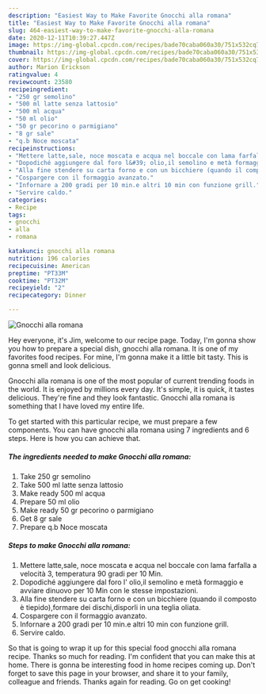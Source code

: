 ```yaml
---
description: "Easiest Way to Make Favorite Gnocchi alla romana"
title: "Easiest Way to Make Favorite Gnocchi alla romana"
slug: 464-easiest-way-to-make-favorite-gnocchi-alla-romana
date: 2020-12-11T10:39:27.447Z
image: https://img-global.cpcdn.com/recipes/bade70caba060a30/751x532cq70/gnocchi-alla-romana-recipe-main-photo.jpg
thumbnail: https://img-global.cpcdn.com/recipes/bade70caba060a30/751x532cq70/gnocchi-alla-romana-recipe-main-photo.jpg
cover: https://img-global.cpcdn.com/recipes/bade70caba060a30/751x532cq70/gnocchi-alla-romana-recipe-main-photo.jpg
author: Marion Erickson
ratingvalue: 4
reviewcount: 23580
recipeingredient:
- "250 gr semolino"
- "500 ml latte senza lattosio"
- "500 ml acqua"
- "50 ml olio"
- "50 gr pecorino o parmigiano"
- "8 gr sale"
- "q.b Noce moscata"
recipeinstructions:
- "Mettere latte,sale, noce moscata e acqua nel boccale con lama farfalla a velocità 3, temperatura 90 gradi per 10 Min."
- "Dopodiché aggiungere dal foro l&#39; olio,il semolino e metà formaggio e avviare dinuovo per 10 Min con le stesse impostazioni."
- "Alla fine stendere su carta forno e con un bicchiere (quando il composto è tiepido),formare dei dischi,disporli in una teglia oliata."
- "Cospargere con il formaggio avanzato."
- "Infornare a 200 gradi per 10 min.e altri 10 min con funzione grill."
- "Servire caldo."
categories:
- Recipe
tags:
- gnocchi
- alla
- romana

katakunci: gnocchi alla romana 
nutrition: 196 calories
recipecuisine: American
preptime: "PT33M"
cooktime: "PT32M"
recipeyield: "2"
recipecategory: Dinner

---
```



![Gnocchi alla romana](https://img-global.cpcdn.com/recipes/bade70caba060a30/751x532cq70/gnocchi-alla-romana-recipe-main-photo.jpg)

Hey everyone, it's Jim, welcome to our recipe page. Today, I'm gonna show you how to prepare a special dish, gnocchi alla romana. It is one of my favorites food recipes. For mine, I'm gonna make it a little bit tasty. This is gonna smell and look delicious.

Gnocchi alla romana is one of the most popular of current trending foods in the world. It is enjoyed by millions every day. It's simple, it is quick, it tastes delicious. They're fine and they look fantastic. Gnocchi alla romana is something that I have loved my entire life.




To get started with this particular recipe, we must prepare a few components. You can have gnocchi alla romana using 7 ingredients and 6 steps. Here is how you can achieve that.

<!--inarticleads1-->

##### The ingredients needed to make Gnocchi alla romana:

1. Take 250 gr semolino
1. Take 500 ml latte senza lattosio
1. Make ready 500 ml acqua
1. Prepare 50 ml olio
1. Make ready 50 gr pecorino o parmigiano
1. Get 8 gr sale
1. Prepare q.b Noce moscata




<!--inarticleads2-->

##### Steps to make Gnocchi alla romana:

1. Mettere latte,sale, noce moscata e acqua nel boccale con lama farfalla a velocità 3, temperatura 90 gradi per 10 Min.
1. Dopodiché aggiungere dal foro l&#39; olio,il semolino e metà formaggio e avviare dinuovo per 10 Min con le stesse impostazioni.
1. Alla fine stendere su carta forno e con un bicchiere (quando il composto è tiepido),formare dei dischi,disporli in una teglia oliata.
1. Cospargere con il formaggio avanzato.
1. Infornare a 200 gradi per 10 min.e altri 10 min con funzione grill.
1. Servire caldo.




So that is going to wrap it up for this special food gnocchi alla romana recipe. Thanks so much for reading. I'm confident that you can make this at home. There is gonna be interesting food in home recipes coming up. Don't forget to save this page in your browser, and share it to your family, colleague and friends. Thanks again for reading. Go on get cooking!
